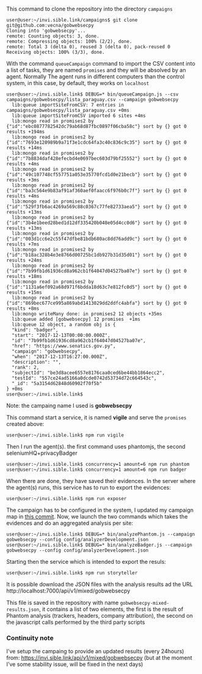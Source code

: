 This command to clone the repository into the directory `campaigns`

```
user@user:~/invi.sible.link/campaigns$ git clone git@github.com:vecna/gobwebsecpy
Cloning into 'gobwebsecpy'...
remote: Counting objects: 3, done.
remote: Compressing objects: 100% (2/2), done.
remote: Total 3 (delta 0), reused 3 (delta 0), pack-reused 0
Receiving objects: 100% (3/3), done.
```

With the command `queueCampaign` command to import the CSV content into a list of tasks, they are named `promises` and they will be absolved by an agent. Normally The agent runs in different computers than the control system, in this case, by default, they works on `localhost`
```
user@user:~/invi.sible.link$ DEBUG=* bin/queueCampaign.js --csv campaigns/gobwebsecpy/lista_paraguay.csv --campaign gobwebsecpy
  lib:queue importSiteFromCSV: 7 entries in campaigns/gobwebsecpy/lista_paraguay.csv +0ms
  lib:queue importSiteFromCSV imported 6 sites +4ms
  lib:mongo read in promises2 by {"id":"ebc0877782542dc79ab68d87fbc0897f06cba58c"} sort by {} got 0 results +194ms
  lib:mongo read in promises2 by {"id":"7693e120989b9a71f3e1cdc64fa3c40c836c9c35"} sort by {} got 0 results +14ms
  lib:mongo read in promises2 by {"id":"7b8834daf428efecbd4e0697bec603d79bf25552"} sort by {} got 0 results +4ms
  lib:mongo read in promises2 by {"id":"49c107748cf557751a053e35770fcd1d0e21becb"} sort by {} got 0 results +3ms
  lib:mongo read in promises2 by {"id":"ba3c564e9b83af91af360aef0faacc6f976b0c7f"} sort by {} got 0 results +4ms
  lib:mongo read in promises2 by {"id":"529f3fb6ac4269a569c88c0367c77fe82733aea5"} sort by {} got 0 results +13ms
  lib:mongo read in promises2 by {"id":"3b4e1beed28bed1d12df335420b048e05d4cc0d6"} sort by {} got 0 results +13ms
  lib:mongo read in promises2 by {"id":"003d1cc6e2c55f47dfbe81bdb680ac8dd76add9c"} sort by {} got 0 results +7ms
  lib:mongo read in promises2 by {"id":"b18ac328b4e3e8766d00725bc1db927b31d35d01"} sort by {} got 0 results +24ms
  lib:mongo read in promises2 by {"id":"7b99fb1d61936cd8a962cb1f64047d04527ba07e"} sort by {} got 0 results +18ms
  lib:mongo read in promises2 by {"id":"1131a6ef092a68d971f6bdda18d63c7e812fc0d5"} sort by {} got 0 results +15ms
  lib:mongo read in promises2 by {"id":"869bec677ce995a869abd1413029dd2ddfc4abfa"} sort by {} got 0 results +8ms
  lib:mongo writeMany done: in promises2 12 objects +35ms
  lib:queue added [gobwebsecpy] 12 promises  +1ms
  lib:queue 12 object, a random obj is {
  "kind": "badger",
  "start": "2017-12-13T00:00:00.000Z",
  "id": "7b99fb1d61936cd8a962cb1f64047d04527ba07e",
  "href": "https://www.senatics.gov.py",
  "campaign": "gobwebsecpy",
  "when": "2017-12-13T16:27:00.000Z",
  "description": "",
  "rank": 2,
  "subjectId": "be3d8acee6557e8176caa0ced6be44bb1864ecc2",
  "testId": "557ce24ad5166a0dcde0742d53734d72c664543c",
  "_id": "5a3154d62848d60902f70f5b"
} +0ms
user@user:~/invi.sible.link$ 
```
Note: the campaing name I used is **gobwebsecpy**

This command start a service, it is named **vigile** and serve the `promises` created above:
```
user@user:~/invi.sible.link$ npm run vigile
```

Then I run the agent(s). the first command uses phantomjs, the second seleniumHQ+privacyBadger
```
user@user:~/invi.sible.link$ concurrency=1 amount=6 npm run phantom
user@user:~/invi.sible.link$ concurrency=1 amount=6 npm run badger
```

When there are done, they have saved their evidences. In the server where the agent(s) runs, this service has to run to export the evidences:

```
user@user:~/invi.sible.link$ npm run exposer
```

The campaign has to be configured in the system, I updated my campaign map in [this commit](https://github.com/vecna/invi.sible.link/commit/50a1a1de4d406a871a8c6eccc8527b63d93d40a1).
Now, we launch the two commands which takes the evidences and do an aggregated analysis per site:
```
user@user:~/invi.sible.link$ DEBUG=* bin/analyzePhantom.js --campaign gobwebsecpy --config config/analyzerDevelopment.json 
user@user:~/invi.sible.link$ DEBUG=* bin/analyzeBadger.js --campaign gobwebsecpy --config config/analyzerDevelopment.json 
```

Starting then the service which is intended to export the resuls:

```
user@user:~/invi.sible.link$ npm run storyteller
```

It is possible download the JSON files with the analysis results ad the URL http://localhost:7000/api/v1/mixed/gobwebsecpy

This file is saved in the repository with name `gobwebsecpy-mixed-results.json`, it contains a list of two elements, the first is the result of Phantom analysis (trackers, headers, company attribution), the second on the javascript calls performed by the third party scripts

### Continuity note

I've setup the campaing to provide an updated results (every 24hours) from: https://invi.sible.link/api/v1/mixed/gobwebsecpy (but at the moment I've some stability issue, will be fixed in the next days)
